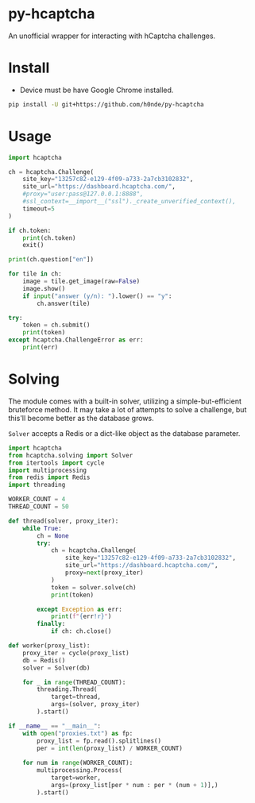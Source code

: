 # py-hcaptcha
An unofficial wrapper for interacting with hCaptcha challenges.

# Install
* Device must be have Google Chrome installed.
```bash
pip install -U git+https://github.com/h0nde/py-hcaptcha
```

# Usage
```python
import hcaptcha

ch = hcaptcha.Challenge(
    site_key="13257c82-e129-4f09-a733-2a7cb3102832",
    site_url="https://dashboard.hcaptcha.com/",
    #proxy="user:pass@127.0.0.1:8888",
    #ssl_context=__import__("ssl")._create_unverified_context(),
    timeout=5
)

if ch.token:
    print(ch.token)
    exit()

print(ch.question["en"])

for tile in ch:
    image = tile.get_image(raw=False)
    image.show()
    if input("answer (y/n): ").lower() == "y":
        ch.answer(tile)

try:
    token = ch.submit()
    print(token)
except hcaptcha.ChallengeError as err:
    print(err)
```

# Solving
The module comes with a built-in solver, utilizing a simple-but-efficient bruteforce method. It may take a lot of attempts to solve a challenge, but this'll become better as the database grows.

`Solver` accepts a Redis or a dict-like object as the database parameter.

```python
import hcaptcha
from hcaptcha.solving import Solver
from itertools import cycle
import multiprocessing
from redis import Redis
import threading

WORKER_COUNT = 4
THREAD_COUNT = 50

def thread(solver, proxy_iter):
    while True:
        ch = None
        try:
            ch = hcaptcha.Challenge(
                site_key="13257c82-e129-4f09-a733-2a7cb3102832",
                site_url="https://dashboard.hcaptcha.com/",
                proxy=next(proxy_iter)
            )
            token = solver.solve(ch)
            print(token)

        except Exception as err:
            print(f"{err!r}")
        finally:
            if ch: ch.close()

def worker(proxy_list):
    proxy_iter = cycle(proxy_list)
    db = Redis()
    solver = Solver(db)

    for _ in range(THREAD_COUNT):
        threading.Thread(
            target=thread,
            args=(solver, proxy_iter)
        ).start()

if __name__ == "__main__":
    with open("proxies.txt") as fp:
        proxy_list = fp.read().splitlines()
        per = int(len(proxy_list) / WORKER_COUNT)
    
    for num in range(WORKER_COUNT):
        multiprocessing.Process(
            target=worker,
            args=(proxy_list[per * num : per * (num + 1)],)
        ).start()
```
